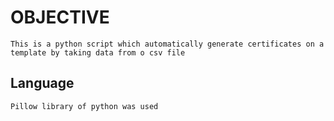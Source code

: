 # OBJECTIVE
    This is a python script which automatically generate certificates on a template by taking data from o csv file
## Language 
    Pillow library of python was used
